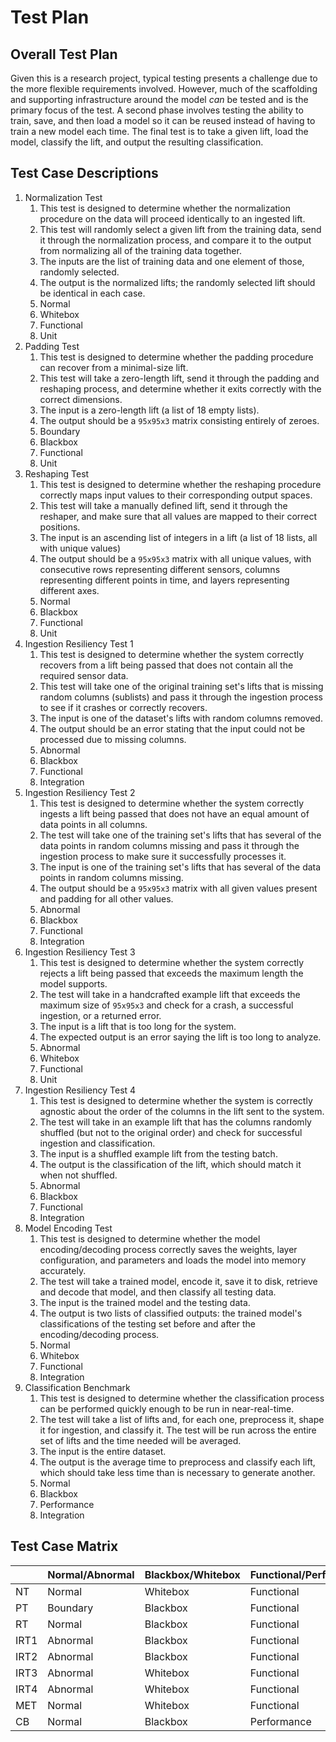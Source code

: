 # Test Plan

## Overall Test Plan

Given this is a research project, typical testing presents a challenge due to the more flexible requirements involved. However, much of the scaffolding and supporting infrastructure around the model *can* be tested and is the primary focus of the test. A second phase involves testing the ability to train, save, and then load a model so it can be reused instead of having to train a new model each time. The final test is to take a given lift, load the model, classify the lift, and output the resulting classification. 

## Test Case Descriptions

1. Normalization Test
    1. This test is designed to determine whether the normalization procedure on the data will proceed identically to an ingested lift.
    2. This test will randomly select a given lift from the training data, send it through the normalization process, and compare it to the output from normalizing all of the training data together. 
    3. The inputs are the list of training data and one element of those, randomly selected.
    4. The output is the normalized lifts; the randomly selected lift should be identical in each case.
    5. Normal
    6. Whitebox
    7. Functional
    8. Unit
2. Padding Test
    1. This test is designed to determine whether the padding procedure can recover from a minimal-size lift.
    2. This test will take a zero-length lift, send it through the padding and reshaping process, and determine whether it exits correctly with the correct dimensions.
    3. The input is a zero-length lift (a list of 18 empty lists).
    4. The output should be a `95x95x3` matrix consisting entirely of zeroes.
    5. Boundary
    6. Blackbox
    7. Functional
    8. Unit
3. Reshaping Test
    1. This test is designed to determine whether the reshaping procedure correctly maps input values to their corresponding output spaces.
    2. This test will take a manually defined lift, send it through the reshaper, and make sure that all values are mapped to their correct positions.
    3. The input is an ascending list of integers in a lift (a list of 18 lists, all with unique values)
    4. The output should be a `95x95x3` matrix with all unique values, with consecutive rows representing different sensors, columns representing different points in time, and layers representing different axes.
    5. Normal
    6. Blackbox
    7. Functional
    8. Unit
4. Ingestion Resiliency Test 1
    1. This test is designed to determine whether the system correctly recovers from a lift being passed that does not contain all the required sensor data.
    2. This test will take one of the original training set's lifts that is missing random columns (sublists) and pass it through the ingestion process to see if it crashes or correctly recovers.
    3. The input is one of the dataset's lifts with random columns removed.
    4. The output should be an error stating that the input could not be processed due to missing columns.
    5. Abnormal
    6. Blackbox
    7. Functional
    8. Integration
5. Ingestion Resiliency Test 2
    1. This test is designed to determine whether the system correctly ingests a lift being passed that does not have an equal amount of data points in all columns.
    2. The test will take one of the training set's lifts that has several of the data points in random columns missing and pass it through the ingestion process to make sure it successfully processes it.
    3. The input is one of the training set's lifts that has several of the data points in random columns missing.
    4. The output should be a `95x95x3` matrix with all given values present and padding for all other values.
    5. Abnormal
    6. Blackbox
    7. Functional
    8. Integration
6. Ingestion Resiliency Test 3
    1. This test is designed to determine whether the system correctly rejects a lift being passed that exceeds the maximum length the model supports.
    2. The test will take in a handcrafted example lift that exceeds the maximum size of `95x95x3` and check for a crash, a successful ingestion, or a returned error.
    3. The input is a lift that is too long for the system.
    4. The expected output is an error saying the lift is too long to analyze.
    5. Abnormal
    6. Whitebox
    7. Functional
    8. Unit
7. Ingestion Resiliency Test 4
    1. This test is designed to determine whether the system is correctly agnostic about the order of the columns in the lift sent to the system.
    2. The test will take in an example lift that has the columns randomly shuffled (but not to the original order) and check for successful ingestion and classification.
    3. The input is a shuffled example lift from the testing batch.
    4. The output is the classification of the lift, which should match it when not shuffled.
    5. Abnormal
    6. Blackbox
    7. Functional
    8. Integration
8. Model Encoding Test
    1. This test is designed to determine whether the model encoding/decoding process correctly saves the weights, layer configuration, and parameters and loads the model into memory accurately.
    2. The test will take a trained model, encode it, save it to disk, retrieve and decode that model, and then classify all testing data.
    3. The input is the trained model and the testing data.
    4. The output is two lists of classified outputs: the trained model's classifications of the testing set before and after the encoding/decoding process.
    5. Normal
    6. Whitebox
    7. Functional
    8. Integration
9. Classification Benchmark
    1. This test is designed to determine whether the classification process can be performed quickly enough to be run in near-real-time.
    2. The test will take a list of lifts and, for each one, preprocess it, shape it for ingestion, and classify it. The test will be run across the entire set of lifts and the time needed will be averaged.
    3. The input is the entire dataset.
    4. The output is the average time to preprocess and classify each lift, which should take less time than is necessary to generate another.
    5. Normal
    6. Blackbox
    7. Performance
    8. Integration

## Test Case Matrix

| | Normal/Abnormal | Blackbox/Whitebox | Functional/Performance | Unit/Integration |
|-|-----------------|-------------------|------------------------|------------------|
| NT | Normal | Whitebox | Functional | Unit |
| PT | Boundary | Blackbox | Functional | Unit |
| RT | Normal | Blackbox | Functional | Unit |
| IRT1 | Abnormal | Blackbox | Functional | Integration |
| IRT2 | Abnormal | Blackbox | Functional | Integration |
| IRT3 | Abnormal | Whitebox | Functional | Unit |
| IRT4 | Abnormal | Whitebox | Functional | Integration |
| MET | Normal | Whitebox | Functional | Integration |
| CB | Normal | Blackbox | Performance | Integration |